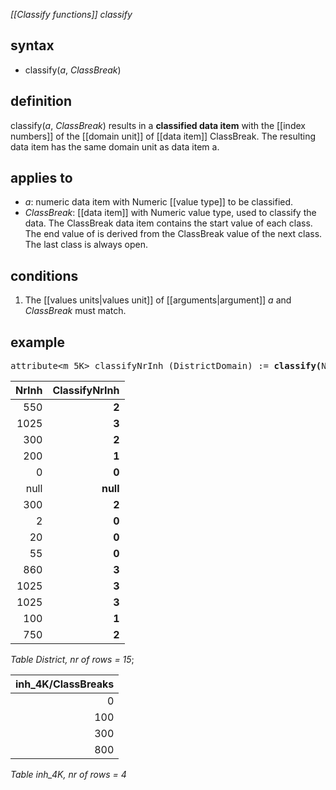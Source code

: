 *[[Classify functions]] classify*

## syntax

- classify(*a*, *ClassBreak*)

## definition

classify(*a*, *ClassBreak*) results in a **classified data item** with the [[index numbers]] of the [[domain unit]] of [[data item]] ClassBreak. The resulting data item has the same domain unit as data item a.

## applies to

- *a*: numeric data item with Numeric [[value type]] to be classified.
- *ClassBreak*: [[data item]] with Numeric value type, used to classify the data. The ClassBreak data item contains the start value of each class. The end value of is derived from the ClassBreak value of the next class. The last class is always open.

## conditions

1. The [[values units|values unit]] of [[arguments|argument]] *a* and *ClassBreak* must match.

## example

<pre>
attribute&lt;m_5K&gt; classifyNrInh (DistrictDomain) := <B>classify(</B>NrInh, inh_4K/ClassBreaks<B>)</B>;
</pre>

| NrInh |ClassifyNrInh|
|------:|         ---:|
|550    |**2**        |
|1025   |**3**        |
|300    |**2**        |
|200    |**1**        |
|0      |**0**        |
|null   |**null**     |
|300    |**2**        |
|2      |**0**        |
|20     |**0**        |
|55     |**0**        |
|860    |**3**        |
|1025   |**3**        |
|1025   |**3**        |
|100    |**1**        |
|750    |**2**        |

*Table District, nr of rows = 15*;

| inh_4K/ClassBreaks |
|-------------------:|
| 0                  |
| 100                |
| 300                |
| 800                |

*Table inh_4K, nr of rows = 4*